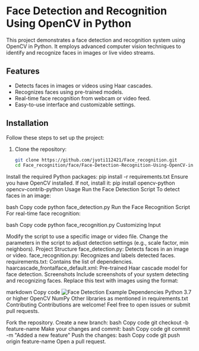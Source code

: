 # Face Detection and Recognition Using OpenCV in Python

This project demonstrates a face detection and recognition system using OpenCV in Python. It employs advanced computer vision techniques to identify and recognize faces in images or live video streams.

## Features
- Detects faces in images or videos using Haar cascades.
- Recognizes faces using pre-trained models.
- Real-time face recognition from webcam or video feed.
- Easy-to-use interface and customizable settings.

## Installation
Follow these steps to set up the project:

1. Clone the repository:
   ```bash
   git clone https://github.com/jyoti112421/Face_recognition.git
   cd Face_recognition/face/Face-Detection-Recognition-Using-OpenCV-in-Python
Install the required Python packages:
pip install -r requirements.txt
Ensure you have OpenCV installed. If not, install it:
pip install opencv-python opencv-contrib-python
Usage
Run the Face Detection Script
To detect faces in an image:

bash
Copy code
python face_detection.py
Run the Face Recognition Script
For real-time face recognition:

bash
Copy code
python face_recognition.py
Customizing Input

Modify the script to use a specific image or video file.
Change the parameters in the script to adjust detection settings (e.g., scale factor, min neighbors).
Project Structure
face_detection.py: Detects faces in an image or video.
face_recognition.py: Recognizes and labels detected faces.
requirements.txt: Contains the list of dependencies.
haarcascade_frontalface_default.xml: Pre-trained Haar cascade model for face detection.
Screenshots
Include screenshots of your system detecting and recognizing faces. Replace this text with images using the format:

markdown
Copy code
![Face Detection Example](path_to_image)
Dependencies
Python 3.7 or higher
OpenCV
NumPy
Other libraries as mentioned in requirements.txt
Contributing
Contributions are welcome! Feel free to open issues or submit pull requests.

Fork the repository.
Create a new branch:
bash
Copy code
git checkout -b feature-name
Make your changes and commit:
bash
Copy code
git commit -m "Added a new feature"
Push the changes:
bash
Copy code
git push origin feature-name
Open a pull request.
